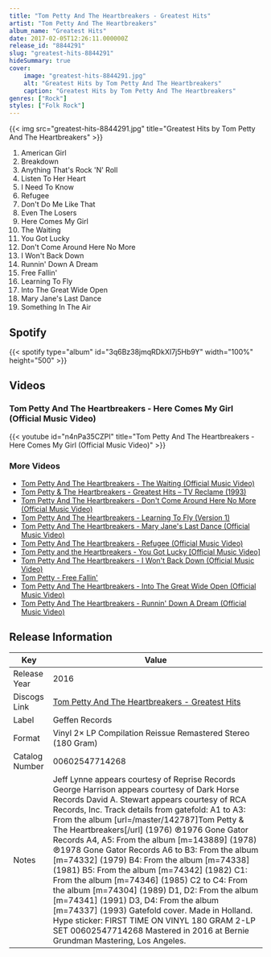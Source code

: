 ```yaml
---
title: "Tom Petty And The Heartbreakers - Greatest Hits"
artist: "Tom Petty And The Heartbreakers"
album_name: "Greatest Hits"
date: 2017-02-05T12:26:11.000000Z
release_id: "8844291"
slug: "greatest-hits-8844291"
hideSummary: true
cover:
    image: "greatest-hits-8844291.jpg"
    alt: "Greatest Hits by Tom Petty And The Heartbreakers"
    caption: "Greatest Hits by Tom Petty And The Heartbreakers"
genres: ["Rock"]
styles: ["Folk Rock"]
---
```


{{< img src="greatest-hits-8844291.jpg" title="Greatest Hits by Tom Petty And The Heartbreakers" >}}

<!-- section break -->

1. American Girl
2. Breakdown
3. Anything That's Rock 'N' Roll
4. Listen To Her Heart
5. I Need To Know
6. Refugee
7. Don't Do Me Like That
8. Even The Losers
9. Here Comes My Girl
10. The Waiting
11. You Got Lucky
12. Don't Come Around Here No More
13. I Won't Back Down
14. Runnin' Down A Dream
15. Free Fallin'
16. Learning To Fly
17. Into The Great Wide Open
18. Mary Jane's Last Dance
19. Something In The Air

<!-- section break -->


## Spotify
{{< spotify type="album" id="3q6Bz38jmqRDkXI7j5Hb9Y" width="100%" height="500" >}}



## Videos
### Tom Petty And The Heartbreakers - Here Comes My Girl (Official Music Video)
{{< youtube id="n4nPa35CZPI" title="Tom Petty And The Heartbreakers - Here Comes My Girl (Official Music Video)" >}}<br>

### More Videos

- [Tom Petty And The Heartbreakers - The Waiting (Official Music Video)](https://www.youtube.com/watch?v=uMyCa35_mOg)
- [Tom Petty & The Heartbreakers - Greatest Hits – TV Reclame (1993)](https://www.youtube.com/watch?v=U2Jms3vNJmA)
- [Tom Petty And The Heartbreakers - Don't Come Around Here No More (Official Music Video)](https://www.youtube.com/watch?v=h0JvF9vpqx8)
- [Tom Petty And The Heartbreakers - Learning To Fly (Version 1)](https://www.youtube.com/watch?v=s5BJXwNeKsQ)
- [Tom Petty And The Heartbreakers - Mary Jane's Last Dance (Official Music Video)](https://www.youtube.com/watch?v=aowSGxim_O8)
- [Tom Petty And The Heartbreakers - Refugee (Official Music Video)](https://www.youtube.com/watch?v=fFnOfpIJL0M)
- [Tom Petty and the Heartbreakers - You Got Lucky [Official Music Video]](https://www.youtube.com/watch?v=mtLpZWNyM0I)
- [Tom Petty And The Heartbreakers - I Won't Back Down (Official Music Video)](https://www.youtube.com/watch?v=nvlTJrNJ5lA)
- [Tom Petty - Free Fallin'](https://www.youtube.com/watch?v=1lWJXDG2i0A)
- [Tom Petty And The Heartbreakers - Into The Great Wide Open (Official Music Video)](https://www.youtube.com/watch?v=xqmFxgEGKH0)
- [Tom Petty And The Heartbreakers - Runnin' Down A Dream (Official Music Video)](https://www.youtube.com/watch?v=Y1D3a5eDJIs)


## Release Information
|  Key           | Value                                                |
| ---------------| ---------------------------------------------------- |
| Release Year   | 2016                                   |
| Discogs Link   | [Tom Petty And The Heartbreakers - Greatest Hits](https://www.discogs.com/release/8844291-Tom-Petty-And-The-Heartbreakers-Greatest-Hits) |
| Label          | Geffen Records |
| Format         | Vinyl 2× LP Compilation Reissue Remastered Stereo (180 Gram) |
| Catalog Number | 00602547714268 |
| Notes | Jeff Lynne appears courtesy of Reprise Records George Harrison appears courtesy of Dark Horse Records David A. Stewart appears courtesy of RCA Records, Inc.  Track details from gatefold: A1 to A3: From the album [url=/master/142787]Tom Petty & The Heartbreakers[/url] (1976) ℗1976 Gone Gator Records A4, A5: From the album [m=143889] (1978) ℗1978 Gone Gator Records A6 to B3: From the album [m=74332] (1979) B4: From the album [m=74338] (1981) B5: From the album [m=74342] (1982) C1: From the album [m=74346] (1985) C2 to C4: From the album [m=74304] (1989) D1, D2: From the album [m=74341] (1991) D3, D4: From the album [m=74337] (1993)  Gatefold cover. Made in Holland. Hype sticker: FIRST TIME ON VINYL 180 GRAM 2-LP SET 00602547714268  Mastered in 2016 at Bernie Grundman Mastering, Los Angeles. |